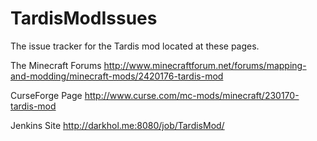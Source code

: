 TardisModIssues
===============

The issue tracker for the Tardis mod located at these pages.

The Minecraft Forums
http://www.minecraftforum.net/forums/mapping-and-modding/minecraft-mods/2420176-tardis-mod

CurseForge Page
http://www.curse.com/mc-mods/minecraft/230170-tardis-mod

Jenkins Site
http://darkhol.me:8080/job/TardisMod/
